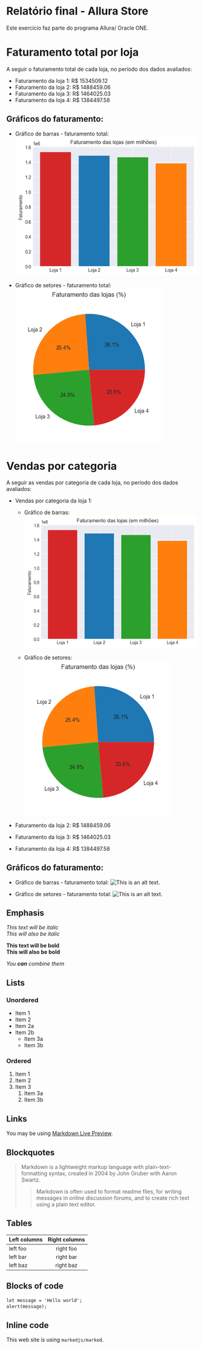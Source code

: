 # Relatório final - Allura Store
Este exercício faz parte do programa Allura/ Oracle ONE.

# Faturamento total por loja

A seguir o faturamento total de cada loja, no período dos dados avaliados: 
* Faturamento da loja 1: R$ 1534509.12 
* Faturamento da loja 2: R$ 1488459.06 
* Faturamento da loja 3: R$ 1464025.03 
* Faturamento da loja 4: R$ 1384497.58 

## Gráficos do faturamento:
* Gráfico de barras - faturamento total: 
![This is an alt text.](/images/faturamento_barras.png "Gráfico de barras - faturamento total.")

* Gráfico de setores - faturamento total: 
![This is an alt text.](/images/faturamento_pizza.png "Gráfico de setores - faturamento total.")

# Vendas por categoria

A seguir as vendas por categoria de cada loja, no período dos dados avaliados: 

* Vendas por categoria da loja 1:
    * Gráfico de barras: 
    ![This is an alt text.](/images/faturamento_barras.png "Gráfico de barras - faturamento total.")

    * Gráfico de setores: 
    ![This is an alt text.](/images/faturamento_pizza.png "Gráfico de setores - faturamento total.")


* Faturamento da loja 2: R$ 1488459.06 
* Faturamento da loja 3: R$ 1464025.03 
* Faturamento da loja 4: R$ 1384497.58 

## Gráficos do faturamento:
* Gráfico de barras - faturamento total: 
![This is an alt text.](/images/faturamento_barras "Gráfico de barras - faturamento total.")

* Gráfico de setores - faturamento total: 
![This is an alt text.](/images/faturamento_pizza "Gráfico de setores - faturamento total.")



## Emphasis

*This text will be italic*  
_This will also be italic_

**This text will be bold**  
__This will also be bold__

_You **can** combine them_

## Lists

### Unordered

* Item 1
* Item 2
* Item 2a
* Item 2b
    * Item 3a
    * Item 3b

### Ordered

1. Item 1
2. Item 2
3. Item 3
    1. Item 3a
    2. Item 3b


## Links

You may be using [Markdown Live Preview](https://markdownlivepreview.com/).

## Blockquotes

> Markdown is a lightweight markup language with plain-text-formatting syntax, created in 2004 by John Gruber with Aaron Swartz.
>
>> Markdown is often used to format readme files, for writing messages in online discussion forums, and to create rich text using a plain text editor.

## Tables

| Left columns  | Right columns |
| ------------- |:-------------:|
| left foo      | right foo     |
| left bar      | right bar     |
| left baz      | right baz     |

## Blocks of code

```
let message = 'Hello world';
alert(message);
```

## Inline code

This web site is using `markedjs/marked`.
